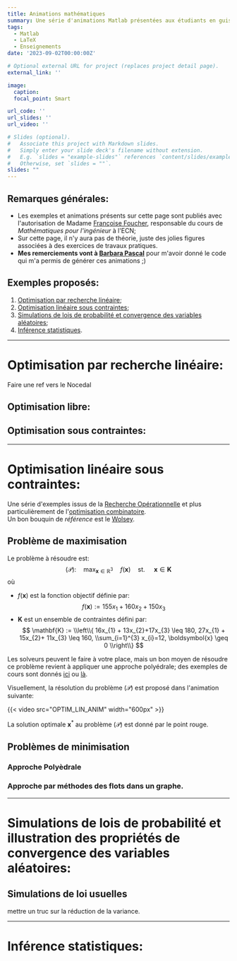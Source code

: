 ```yaml
---
title: Animations mathématiques 
summary: Une série d'animations Matlab présentées aux étudiants en guise d’introductions aux concepts et méthodes étudiés TP de Maths appliquées. 
tags:
  - Matlab
  - LaTeX
  - Enseignements
date: '2023-09-02T00:00:00Z'

# Optional external URL for project (replaces project detail page).
external_link: ''

image:
  caption:
  focal_point: Smart

url_code: ''
url_slides: ''
url_video: ''

# Slides (optional).
#   Associate this project with Markdown slides.
#   Simply enter your slide deck's filename without extension.
#   E.g. `slides = "example-slides"` references `content/slides/example-slides.md`.
#   Otherwise, set `slides = ""`.
slides: ""
---
```


## Remarques générales:
- Les exemples et animations présents sur cette page sont publiés avec l'autorisation de Madame [Françoise Foucher](https://www.ec-nantes.fr/version-francaise/annuaire/francoise-foucher), responsable du cours de *Mathématiques pour l'ingénieur* à l'ECN;
- Sur cette page, il n'y aura pas de théorie, juste des jolies figures associées à des exercices de travaux pratiques.
- **Mes remerciements vont à [Barbara Pascal](https://bpascal-fr.github.io/)** pour m'avoir donné le code qui m'a permis de générer ces animations ;)

## Exemples proposés: 

1. [Optimisation par recherche linéaire](#optim_rl); 
2. [Optimisation linéaire sous contraintes](#optim_lin);
3. [Simulations de lois de probabilité et convergence des variables aléatoires](#simu_proba);
4. [Inférence statistiques](#stat_inf). 

---
# Optimisation par recherche linéaire:  <a name="optim_rl"></a> 
Faire une ref vers le Nocedal 

## Optimisation libre:  <a name="optim_rl_wocstr"></a> 
## Optimisation sous contraintes: <a name="optim_rl_wicstr"></a> 
---
# Optimisation linéaire sous contraintes: <a name="optim_lin"></a> 
Une série d'exemples issus de la [Recherche Opérationnelle](https://fr.wikipedia.org/wiki/Recherche_op%C3%A9rationnelle) et plus particulièrement de l'[optimisation combinatoire](https://fr.wikipedia.org/wiki/Optimisation_combinatoire).   
Un bon bouquin de *référence* est le [Wolsey](https://www.google.fr/books/edition/Integer_Programming/w-P7DwAAQBAJ?hl=fr&gbpv=0). 

## Problème de maximisation 
Le problème à résoudre est: 
$$
  (\mathcal{P}): \quad \max_{\boldsymbol{x}\in \mathbb{R}^{3}  }\quad  f(\boldsymbol{x}) \quad \textrm{st. } \quad \boldsymbol{x} \in \mathbf{K}
$$ 
où 
- $f(\boldsymbol{x})$ est la fonction objectif définie par: 
$$
  f(\boldsymbol{x}) := 155x_{1} +160x_{2}+150x_{3}
$$
- $\mathbf{K}$ est un ensemble de contraintes défini par: 
$$
  \mathbf{K} := \\left\\{  16x_{1} + 13x_{2}+17x_{3} \leq 180, 27x_{1} + 15x_{2}+ 11x_{3} \leq 160, \\sum_{i=1}^{3} x_{i}=12, \boldsymbol{x} \geq 0 \\right\\}
$$

Les solveurs peuvent le faire à votre place, mais un bon moyen de résoudre ce problème revient à appliquer une approche polyédrale; des exemples de cours sont donnés [ici](https://www.lamsade.dauphine.fr/~poc/jpoc9/Chapitre-Polyedres.pdf) ou [là](https://www.andrew.cmu.edu/user/gc0v/webpub/IPsurveyAussois-11-08.pdf).   

Visuellement, la résolution du problème $(\mathcal{P})$ est proposé dans l'animation suivante: 

{{< video src="OPTIM_LIN_ANIM" width="600px" >}}

La solution optimale $\boldsymbol{x}^{*}$ au problème $(\mathcal{P})$ est donné par le point rouge.

## Problèmes de minimisation 
### Approche Polyèdrale
### Approche par méthodes des flots dans un graphe. 
---
# Simulations de lois de probabilité et illustration des propriétés de convergence des variables aléatoires: <a name="simu_proba"></a> 
## Simulations de loi usuelles   


mettre un truc sur la réduction de la variance.

---
# Inférence statistiques: <a name="stat_inf"></a> 

<!-- 
> Écrit à l'origine pour m'éviter de répéter constamment les mêmes conseils à mes étudiants, ce manuel a connu une diffusion assez large.   
> **Umberto Eco** - Comment écrire sa thèse (1977)

1. Le [Contexte](#contexte)
2. Le [Mantra](#mantra) puis le modèle [entrée](#entree)/[plat](#plat)/[dessert](#dessert)/[digestif](#digestif)
3. La [Moralité](#moralite)

---
# Contexte <a name="contexte"></a>
Initialement écrit pour les TP de CSOPT ([Datasim](https://www.ec-nantes.fr/formation/les-options-de-2e-et-3e-annee/option-donnees-analyse-traitement-et-applications-en-signal-et-image)), on se rend compte que ça sert à tout le monde. 

Ce n’est pas pour être embêtant mais pour vous préparer à l’écriture de vos rapports de stage, vos projets biblios, votre thèse … 
>  Que vous continuiez en thèse ou dans le monde de l’entreprise,  il est important de poser le contexte dans les écrits que vous produirez pour vos supérieurs, clients, directeurs de thèses …   
> dixit **Gwen.S** (2023)

---

# Mantra  <a name="mantra"></a>
Le « Mantra » principal est
<center> <i> On doit pouvoir lire un rapport sans avoir à se référer au sujet. </i></center>
</br>

**Pour faire simple:** Pour chaque question, faire

## Entrée, l’intro :  <a name="entree"></a>
Une phrase de contexte où vous dites ce que vous allez faire, prouver, montrer, … On évite **au maximum** de faire appel au numéro des questions dans le sujet afin d'être cohérent avec le mantra *ie.* on évite:
```
1.a: la réponse est ...
...
2.f: on trouve x=9
...
42.z: ça converge.  
```
## Plat, le développement :  <a name="plat"></a>

- **Si question mathématique :** de la rigueur ie. hypothèses (ou l’endroit d’où vous partez) , résultats de cours utilisés, étapes de calculs (pas besoin de tout mettre si les opérations sont triviales), … 

Pensez au [LaTeX](https://en.wikipedia.org/wiki/LaTeX) pour la rédaction de vos documents avec un éditeur type [Overleaf](https://www.overleaf.com/) si vous rendez un CR à plusieurs.
- **Si tableau synthèse :** Tout est dans le titre de cette section, c’est censé être une synthèse … ne pas hésiter à mettre en valeur (avec du gras ou de la couleur) les résultats que vous jugez utiles, pertinents. Par exemple, le code LaTeX: 
```
\begin{table}[H]
\centering
\begin{tabular}{c|c|c|c|}
\cline{2-4}
\textbf{} & \textbf{Méthode 1} & \textbf{Methode 2} & \textbf{Méthode 3} \\ \hline
\multicolumn{1}{|c|}{\textbf{$\hat{x}$}} & $(.,.)^{\intercal}$ & $(.,.)^{\intercal}$ & $(.,.)^{\intercal}$ \\ \hline
\multicolumn{1}{|c|}{\textbf{$\hat{z} := f(\hat{x})$}} & 0 & \textcolor{blue}{$\infty$} & $\ln (3)$ \\ \hline
\multicolumn{1}{|c|}{Nb d'itérations} & $666$ & $24$ & $\begingroup \color{red}{4} \endgroup 2$ \\ \hline
\multicolumn{1}{|c|}{Nature de $\hat{x}$} & \textcolor{magenta}{$\min$ local} & $\max$ local & point col \\ \hline
\end{tabular}
\caption{Données obtenues avec $x_{0} = (\dots)^{\intercal} \in \mathbb{R}^{n}$ avec $\rho = \dots$ et un nombre d'itération maximal $\text{iter}_{\max} = \dots$ }
\label{tab:dummy_tab}
\end{table}
```
permet d'obtenir le tableau suivant: 

![Exemple d'un joli tableau](ex_dummy_tab.png)

Et on discute les résultats obtenus ;).

*Tip pour se simplifier la vie avec les tableaux latex:* 
Créez vos tableaux dans un tableur et mettez en forme avec [Table generator](https://www.tablesgenerator.com/)

- **Si on vous demande de tracer un truc :**
#### Protocole de la jolie figure (en Matlab, mais généralisable à d'autres langages ):
```
figure ; hold on ; 
[box on ; grid on] ; // […] signifie optionnel.  
// Vos données à tracer (les couleurs sont importantes, 
// on doit voir directement ce que vous souhaitez montrer, 
// donc on va dans la doc de la fonction plot())
xlabel(‘’) ; ylabel(‘’) ; title(‘’) ; 
// et sgtitle(‘’) si vous avez décidé de faire des subplot() cf la doc.
legend(‘’) ; // idem, regardez la doc.
```
#### Tips pour des figures propres :
- allez voir dans les docs le ‘Interpreter’,’latex’
- gagnez du temps dans la création de la légende avec matlab :
```
p1 = plot(…,‘Displayname’, "bla") ;
p2 = plot(…,‘Displayname’, "blo") ;
// [...]
legend([p1,p2],…) ;  
```
#### Un exemple de jolie figure - Cours de B.Pascal Datasim/CSOPT
Pour les curieux, le cours de B.Pascal [Nonsmooth convex optimization](https://bpascal-fr.github.io/teaching/).

![Exemple d'une *jolie figure* : Prox de la norme $\ell_{1}$](ex_norm_l1.png)
Le code Matlab correspondant (possible de faire la même chose avec Python ou Julia): 
```
x = linspace(-10,10,1000);
figure; 
  sgtitle("$\ell_{1}$ norm",'Interpreter','latex','FontSize',20)
  subplot(1,2,1)
    hold on; box on; grid minor;
    plot(x,abs(x),'b','LineWidth',2);
    yline(0,'k--'); xline(0,'k--');
    ylim([-1,max(x)]);
    xlabel('$x$','Interpreter','latex','FontSize',12); 
    ylabel('$y$','Interpreter','latex','Rotation',0,'FontSize',12);    
    title("$f:x \mapsto |x|$",'Interpreter','latex','FontSize',16);
  subplot(1,2,2)
    hold on; box on; grid minor; 
    gamma = 1;  p = prox_l1(x,gamma);
    p1 = plot(x,p,'-','LineWidth',2,'Displayname',"$\gamma="+num2str(gamma)+"$",'Color','#7E2F8E');
    gamma = 2;  p = prox_l1(x,gamma);
    p2 = plot(x,p,'--','LineWidth',2,'Displayname',"$\gamma="+num2str(gamma)+"$",'Color','#EDB120');
    gamma = 3.5;  p = prox_l1(x,gamma);
    p3 = plot(x,p,':','LineWidth',2,'Displayname',"$\gamma="+num2str(gamma)+"$",'Color','#A2142F');
    yline(0,'k--'); xline(0,'k--');
    xlabel('$x$','Interpreter','latex','FontSize',12);
    ylabel('$y$','Interpreter','latex','Rotation',0,'FontSize',12);
    title("prox$_{\gamma \|\cdot\|_{1}}(x)$",'Interpreter','latex','FontSize',16)
    legend([p1,p2,p3],'Location','best','FontSize',16,'Interpreter','latex'); legend boxoff
```

#### Pour aller plus loin: 
On peut faire de chouettes figures et animations avec Matlab: 
- un exemple avec le code [Ariane](https://gitlab.com/mlatif/tep3g-ariane) pour le calcul de la matrice système en imagerie Compton:
  - Ariane dans le plan:
![Ariane dans le plan](mantra_ex1.png)
  - Ariane dans l'espace:
![Ariane dans l'espace](mantra_ex2.png)

- un exemple d'application d'une méthode Monte Carlo pour l'approximation de $\pi$ par *Pluie aléatoire*: 
{{< video src="Pi_convergence" width="600px" >}}
*cf.* Maths EI1/TP5, animation présentée aux étudiants.

## Dessert, la conclusion :  <a name="dessert"></a>
bon bah là, discutez la figure obtenue ou donnez le résultat mathématique obtenu, bref discutez et soyez critiques vis-à-vis de ce que vous présentez.

## Le digestif, les remarques générales:  <a name="digestif"></a>

Si on file la métaphore du restaurant : 
-	**Le menu:** c’est l’introduction générale du TP, ce que l’on va étudier dans ce rapport de TP. Même si cela suppose faire des paraphrases du sujet, c’est toujours bien de faire comprendre au lecteur/correcteur/rapporteur l’endroit d’où il part **et** à quelle sauce il va être mangé. 
-	**L’addition:** c’est la conclusion générale du TP ; il faut donner les grandes lignes de l’étude qui a été réalisée durant le rapport, les idées et les conclusions. Pas besoin de trop de blabla si vous avez été efficaces dans les desserts de chaque question.  

---

# Moralité:  <a name="moralite"></a>
Moralité, maintenant que vous avez tout ça, nous serons intraitables sur les rapports que nous allons corriger et si vous avez des questions, n'hésitez pas à envoyer un [mail](mailto:mehdi.latif@ls2n.fr?subject=[mlatif.fr]%20Question%rédaction%20TP...) -->



